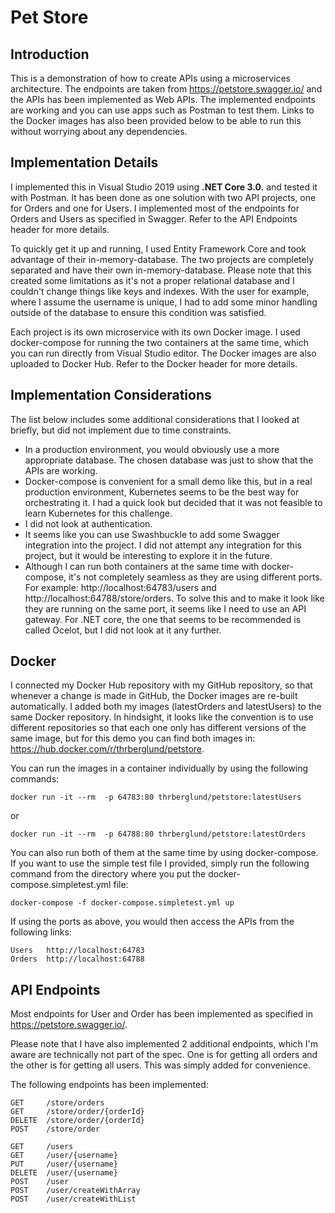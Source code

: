# Pet Store

## Introduction
This is a demonstration of how to create APIs using a microservices architecture. The endpoints are taken from https://petstore.swagger.io/ and the APIs has been implemented as Web APIs. The implemented endpoints are working and you can use apps such as Postman to test them. Links to the Docker images has also been provided below to be able to run this without worrying about any dependencies.

## Implementation Details
I implemented this in Visual Studio 2019 using **.NET Core 3.0.** and tested it with Postman. It has been done as one solution with two API projects, one for Orders and one for Users. I implemented most of the endpoints for Orders and Users as specified in Swagger. Refer to the API Endpoints header for more details.

To quickly get it up and running, I used Entity Framework Core and took advantage of their in-memory-database. The two projects are completely separated and have their own in-memory-database. Please note that this created some limitations as it's not a proper relational database and I couldn't change things like keys and indexes. With the user for example, where I assume the username is unique, I had to add some minor handling outside of the database to ensure this condition was satisfied.

Each project is its own microservice with its own Docker image. I used docker-compose for running the two containers at the same time, which you can run directly from Visual Studio editor. The Docker images are also uploaded to Docker Hub. Refer to the Docker header for more details.

## Implementation Considerations
The list below includes some additional considerations that I looked at briefly, but did not implement due to time constraints.
* In a production environment, you would obviously use a more appropriate database. The chosen database was just to show that the APIs are working.
* Docker-compose is convenient for a small demo like this, but in a real production environment, Kubernetes seems to be the best way for orchestrating it. I had a quick look but decided that it was not feasible to learn Kubernetes for this challenge.
* I did not look at authentication.
* It seems like you can use Swashbuckle to add some Swagger integration into the project. I did not attempt any integration for this project, but it would be interesting to explore it in the future.
* Although I can run both containers at the same time with docker-compose, it's not completely seamless as they are using different ports. For example: http://localhost:64783/users and http://localhost:64788/store/orders. To solve this and to make it look like they are running on the same port, it seems like I need to use an API gateway. For .NET core, the one that seems to be recommended is called Ocelot, but I did not look at it any further.

## Docker
I connected my Docker Hub repository with my GitHub repository, so that whenever a change is made in GitHub, the Docker images are re-built automatically. I added both my images (latestOrders and latestUsers) to the same Docker repository. In hindsight, it looks like the convention is to use different repositories so that each one only has different versions of the same image, but for this demo you can find both images in:
https://hub.docker.com/r/thrberglund/petstore.

You can run the images in a container individually by using the following commands:
```
docker run -it --rm  -p 64783:80 thrberglund/petstore:latestUsers
```
or
```
docker run -it --rm  -p 64788:80 thrberglund/petstore:latestOrders
```

You can also run both of them at the same time by using docker-compose. If you want to use the simple test file I provided, simply run the following command from the directory where you put the docker-compose.simpletest.yml file:
```
docker-compose -f docker-compose.simpletest.yml up
```

If using the ports as above, you would then access the APIs from the following links:
```
Users	http://localhost:64783
Orders	http://localhost:64788
```

## API Endpoints
Most endpoints for User and Order has been implemented as specified in https://petstore.swagger.io/. 

Please note that I have also implemented 2 additional endpoints, which I'm aware are technically not part of the spec. One is for getting all orders and the other is for getting all users. This was simply added for convenience.

The following endpoints has been implemented:
```
GET 	/store/orders
GET 	/store/order/{orderId}
DELETE 	/store/order/{orderId}
POST 	/store/order
```
```
GET 	/users
GET 	/user/{username}
PUT 	/user/{username}
DELETE 	/user/{username}
POST 	/user
POST 	/user/createWithArray
POST 	/user/createWithList